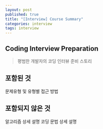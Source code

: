 ```yaml
---
layout: post
published: true
title: "[Interview] Course Summary"
categories: interview
tags: interview 
---
```


## Coding Interview Preparation
> 평범한 개발자의 코딩 인터뷰 준비 스토리

## 포함된 것
문제유형 및 유형별 접근 방법

## 포함되지 않은 것
알고리즘 상세 설명
코딩 문법 상세 설명

